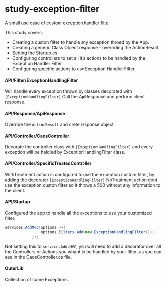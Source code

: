 # study-exception-filter
A small use case of custom exception handler filte.

This study covers: 
+ Creating a custon filter to handle any exception throed by the App.
+ Creating a generic Class Object response - overriding the ActionResult
+ Setting the Startup.cs 
+ Configuring controllers to set all it's actions to be handled by the Exception Handler Filter
+ Configuring specific actions to use Exception Handler Filter


#### API/Filter/ExceptionHandlingFilter
Will handle every exception thrown by classes decorated with ```[ExceptionHandlingFilter]```
Call the ApiResponse and perform client response.

#### API/Response/ApiResponse
Override the ```ActionResult``` and crete response object

#### API/Controller/CaosController
Decorate the controller class with ```[ExceptionHandlingFilter]``` and every exception will be haldled by ExceptionHandlingFilter class.

#### API/Controller/SpecificTreatedController
WithTreatment action is configured to use the exception custom filter, by adding the decorator ```[ExceptionHandlingFilter]```
NoTreatment action dont use the exception custon filter so it throws a 500 without any information to the client.


#### API/Startup
Configured the app to handle all the exceptions to use your customized filter.
```cs
services.AddMvc(options =>{
                options.Filters.Add(new ExceptionHandlingFilter());
            });
```
Not setting this to ```service.Add.MVC```, you will need to add a decorator over all the Controllers or Actions you whant to be handled by your filter, as you can see in the CaosController.cs file.

#### OuterLib
Collection of some Exceptions.

